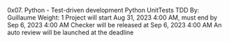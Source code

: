 0x07. Python - Test-driven development
Python
UnitTests
TDD
 By: Guillaume
 Weight: 1
 Project will start Aug 31, 2023 4:00 AM, must end by Sep 6, 2023 4:00 AM
 Checker will be released at Sep 6, 2023 4:00 AM
 An auto review will be launched at the deadline

